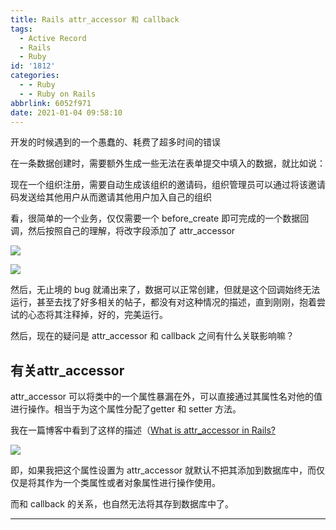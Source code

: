 ```yaml
---
title: Rails attr_accessor 和 callback
tags:
  - Active Record
  - Rails
  - Ruby
id: '1812'
categories:
  - - Ruby
  - - Ruby on Rails
abbrlink: 6052f971
date: 2021-01-04 09:58:10
---
```


开发的时候遇到的一个愚蠢的、耗费了超多时间的错误

在一条数据创建时，需要额外生成一些无法在表单提交中填入的数据，就比如说：

现在一个组织注册，需要自动生成该组织的邀请码，组织管理员可以通过将该邀请码发送给其他用户从而邀请其他用户加入自己的组织

看，很简单的一个业务，仅仅需要一个 before_create 即可完成的一个数据回调，然后按照自己的理解，将改字段添加了 attr_accessor

![](http://img.varsion.cn/blog-img/2021/01/image-1.png)

![](http://img.varsion.cn/blog-img/2021/01/image-3.png)

然后，无止境的 bug 就涌出来了，数据可以正常创建，但就是这个回调始终无法运行，甚至去找了好多相关的帖子，都没有对这种情况的描述，直到刚刚，抱着尝试的心态将其注释掉，好的，完美运行。

然后，现在的疑问是 attr_accessor 和 callback 之间有什么关联影响嘛？

## 有关attr_accessor

attr_accessor 可以将类中的一个属性暴漏在外，可以直接通过其属性名对他的值进行操作。相当于为这个属性分配了getter 和 setter 方法。

我在一篇博客中看到了这样的描述（[What is attr_accessor in Rails?](https://rubyinrails.com/2014/03/17/what-is-attr_accessor-in-rails/)

![](http://img.varsion.cn/blog-img/2021/01/image-5.png)

即，如果我把这个属性设置为 attr_accessor 就默认不把其添加到数据库中，而仅仅是将其作为一个类属性或者对象属性进行操作使用。

而和 callback 的关系，也自然无法将其存到数据库中了。

* * *